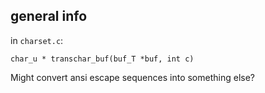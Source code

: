 ## general info

in `charset.c`:
```
char_u * transchar_buf(buf_T *buf, int c)
```

Might convert ansi escape sequences into something else?
